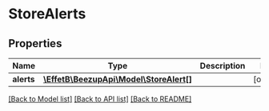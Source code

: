 # StoreAlerts

## Properties
Name | Type | Description | Notes
------------ | ------------- | ------------- | -------------
**alerts** | [**\EffetB\BeezupApi\Model\StoreAlert[]**](StoreAlert.md) |  | [optional] 

[[Back to Model list]](../README.md#documentation-for-models) [[Back to API list]](../README.md#documentation-for-api-endpoints) [[Back to README]](../README.md)


